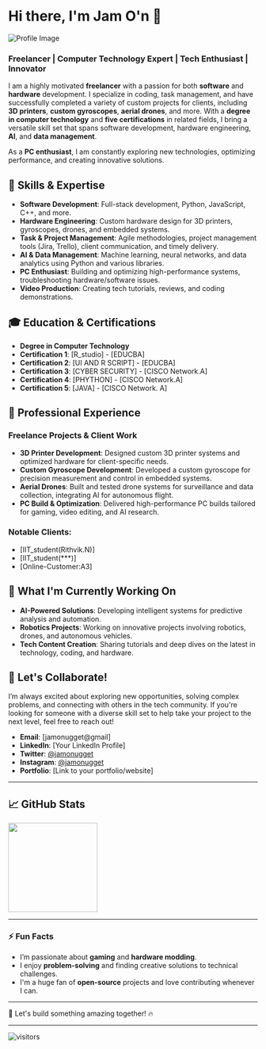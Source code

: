 # Hi there, I'm Jam O'n 👋

![Profile Image](https://your-image-link.com)  <!-- Replace with your profile image URL -->

### Freelancer | Computer Technology Expert | Tech Enthusiast | Innovator

I am a highly motivated **freelancer** with a passion for both **software** and **hardware** development. I specialize in coding, task management, and have successfully completed a variety of custom projects for clients, including **3D printers**, **custom gyroscopes**, **aerial drones**, and more. With a **degree in computer technology** and **five certifications** in related fields, I bring a versatile skill set that spans software development, hardware engineering, **AI**, and **data management**.

As a **PC enthusiast**, I am constantly exploring new technologies, optimizing performance, and creating innovative solutions.

## 🔧 **Skills & Expertise**

- **Software Development**: Full-stack development, Python, JavaScript, C++, and more.
- **Hardware Engineering**: Custom hardware design for 3D printers, gyroscopes, drones, and embedded systems.
- **Task & Project Management**: Agile methodologies, project management tools (Jira, Trello), client communication, and timely delivery.
- **AI & Data Management**: Machine learning, neural networks, and data analytics using Python and various libraries.
- **PC Enthusiast**: Building and optimizing high-performance systems, troubleshooting hardware/software issues.
- **Video Production**: Creating tech tutorials, reviews, and coding demonstrations.

## 🎓 **Education & Certifications**

- **Degree in Computer Technology**
- **Certification 1**: [R_studio] - [EDUCBA]
- **Certification 2**: [UI AND R SCRIPT] - [EDUCBA]
- **Certification 3**: [CYBER SECURITY] - [CISCO Network.A]
- **Certification 4**: [PHYTHON] - [CISCO Network.A]
- **Certification 5**: [JAVA] - [CISCO Network. A]

## 💼 **Professional Experience**

### Freelance Projects & Client Work

- **3D Printer Development**: Designed custom 3D printer systems and optimized hardware for client-specific needs.
- **Custom Gyroscope Development**: Developed a custom gyroscope for precision measurement and control in embedded systems.
- **Aerial Drones**: Built and tested drone systems for surveillance and data collection, integrating AI for autonomous flight.
- **PC Build & Optimization**: Delivered high-performance PC builds tailored for gaming, video editing, and AI research.

### Notable Clients:

- [IIT_student(Rithvik.N)]
- [IIT_student(***)]
- [Online-Customer:A3]

## 🌱 **What I'm Currently Working On**

- **AI-Powered Solutions**: Developing intelligent systems for predictive analysis and automation.
- **Robotics Projects**: Working on innovative projects involving robotics, drones, and autonomous vehicles.
- **Tech Content Creation**: Sharing tutorials and deep dives on the latest in technology, coding, and hardware.

## 🚀 **Let's Collaborate!**

I’m always excited about exploring new opportunities, solving complex problems, and connecting with others in the tech community. If you're looking for someone with a diverse skill set to help take your project to the next level, feel free to reach out!

- **Email**: [jamonugget@gmail]
- **LinkedIn**: [Your LinkedIn Profile]
- **Twitter**: [@jamonugget](https://twitter.com/jamonugget)
- **Instagram**: [@jamonugget](https://instagram.com/jamonugget)
- **Portfolio**: [Link to your portfolio/website]

---

## 📈 **GitHub Stats**

<img height="180em" src="https://github-readme-stats.vercel.app/api?username=jamonugget&show_icons=true&hide_border=true&&count_private=true&include_all_commits=true" />

---

### ⚡ Fun Facts

- I’m passionate about **gaming** and **hardware modding**.
- I enjoy **problem-solving** and finding creative solutions to technical challenges.
- I'm a huge fan of **open-source** projects and love contributing whenever I can.

---

🚀 Let's build something amazing together! 🔥

---

![visitors](https://visitor-badge.glitch.me/badge?page_id=jamonugget.jamonugget)

